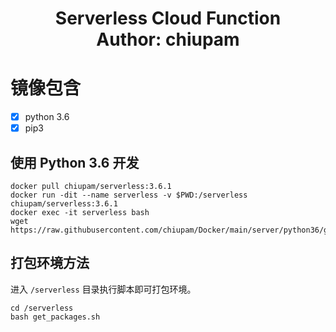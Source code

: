 <h1 align="center">
  Serverless Cloud Function
  <br>
  Author: chiupam
</h1>

# 镜像包含
- [x] python 3.6
- [x] pip3

## 使用 Python 3.6 开发

```shell
docker pull chiupam/serverless:3.6.1
docker run -dit --name serverless -v $PWD:/serverless chiupam/serverless:3.6.1
docker exec -it serverless bash
wget https://raw.githubusercontent.com/chiupam/Docker/main/server/python36/get_packages.sh
```

## 打包环境方法

进入 `/serverless` 目录执行脚本即可打包环境。

```shell
cd /serverless
bash get_packages.sh
```
